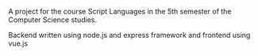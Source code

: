 A project for the course Script Languages in the 5th semester of the Computer Science studies.

Backend written using node.js and express framework  and frontend using vue.js 
